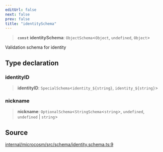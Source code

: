 ```yaml
---
editUrl: false
next: false
prev: false
title: "identitySchema"
---
```


> **`const`** **identitySchema**: `ObjectSchema`\<`Object`, `undefined`, `Object`\>

Validation schema for identity

## Type declaration

### identityID

> **identityID**: `SpecialSchema`\<```identity_${string}```, ```identity_${string}```\>

### nickname

> **nickname**: `OptionalSchema`\<`StringSchema`\<`string`\>, `undefined`, `undefined` \| `string`\>

## Source

[internal/microcosm/src/schema/identity.schema.ts:9](https://github.com/nodenogg-in/alpha-p2p/blob/aa60360/internal/microcosm/src/schema/identity.schema.ts#L9)
